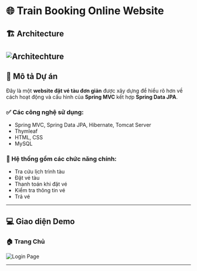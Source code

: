 # 🌐 Train Booking Online Website

## 🏗️ Architecture

![Architechture](https://github.com/user-attachments/assets/10f3de49-8dcd-4770-88bd-988c2d1528ed)
---

## 📄 Mô tả Dự án

Đây là một **website đặt vé tàu đơn giản** được xây dựng để hiểu rõ hơn về cách hoạt động và cấu hình của **Spring MVC** kết hợp **Spring Data JPA**.

### ✅ Các công nghệ sử dụng:
- Spring MVC, Spring Data JPA, Hibernate, Tomcat Server
- Thymleaf
- HTML, CSS
- MySQL

### 🔐 Hệ thống gồm các chức năng chính:
- Tra cứu lịch trình tàu
- Đặt vé tàu
- Thanh toán khi đặt vé
- Kiểm tra thông tin vé
- Trả vé
---

## 💻 Giao diện Demo

### 🏠 Trang Chủ

![Login Page](https://github.com/user-attachments/assets/cfa28874-e714-48b2-b313-e8374492f261)

---
